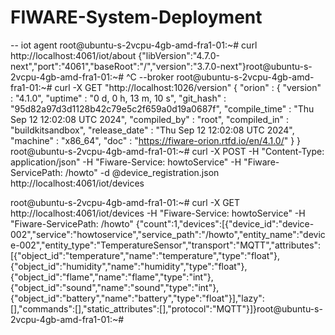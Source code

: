 # FIWARE-System-Deployment
-- iot agent
root@ubuntu-s-2vcpu-4gb-amd-fra1-01:~# curl http://localhost:4061/iot/about
{"libVersion":"4.7.0-next","port":"4061","baseRoot":"/","version":"3.7.0-next"}root@ubuntu-s-2vcpu-4gb-amd-fra1-01:~# ^C
--broker
root@ubuntu-s-2vcpu-4gb-amd-fra1-01:~# curl -X GET "http://localhost:1026/version"
{
"orion" : {
  "version" : "4.1.0",
  "uptime" : "0 d, 0 h, 13 m, 10 s",
  "git_hash" : "95d82a97d3d1128b42c79e5c2f659a0d19a0687f",
  "compile_time" : "Thu Sep 12 12:02:08 UTC 2024",
  "compiled_by" : "root",
  "compiled_in" : "buildkitsandbox",
  "release_date" : "Thu Sep 12 12:02:08 UTC 2024",
  "machine" : "x86_64",
  "doc" : "https://fiware-orion.rtfd.io/en/4.1.0/"
}
}
root@ubuntu-s-2vcpu-4gb-amd-fra1-01:~#  curl -X POST   -H "Content-Type: application/json"   -H "Fiware-Service: howtoService"   -H "Fiware-ServicePath: /howto"   -d @device_registration.json   http://localhost:4061/iot/devices

root@ubuntu-s-2vcpu-4gb-amd-fra1-01:~# curl -X GET   http://localhost:4061/iot/devices   -H "Fiware-Service: howtoService"   -H "Fiware-ServicePath: /howto"
{"count":1,"devices":[{"device_id":"device-002","service":"howtoservice","service_path":"/howto","entity_name":"device-002","entity_type":"TemperatureSensor","transport":"MQTT","attributes":[{"object_id":"temperature","name":"temperature","type":"float"},{"object_id":"humidity","name":"humidity","type":"float"},{"object_id":"flame","name":"flame","type":"int"},{"object_id":"sound","name":"sound","type":"int"},{"object_id":"battery","name":"battery","type":"float"}],"lazy":[],"commands":[],"static_attributes":[],"protocol":"MQTT"}]}root@ubuntu-s-2vcpu-4gb-amd-fra1-01:~# 









